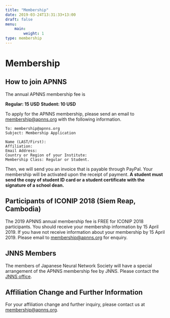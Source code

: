 ```yaml
---
title: "Membership"
date: 2019-03-24T13:31:33+13:00
draft: false
menu:
    main:
        weight: 1
type: membership
---
```


# Membership

## How to join APNNS

The annual APNNS membership fee is

**Regular: 15 USD**
**Student: 10 USD**

To apply for the APNNS membership, please send an email to [membership@apnns.org](mailto:membership@apnns.org) with the following information.

```
To: membership@apnns.org
Subject: Membership Application

Name (LAST/First):
Affiliation:
Email Address:
Country or Region of your Institute:
Membership Class: Regular or Student.
```

Then, we will send you an invoice that is payable through PayPal. Your membership will be activated upon the receipt of payment. **A student must send the copy of student ID card or a student certificate with the signature of a school dean.**

## Participants of ICONIP 2018 (Siem Reap, Cambodia)

The 2019 APNNS annual membership fee is FREE for ICONIP 2018 participants. You should receive your membership information by 15 April 2019. If you have not receive information about your membership by 15 April 2019. Please email to membership@apnns.org for enquiry.


## JNNS Members

The members of Japanese Neural Network Society will have a special arrangement of the APNNS membership fee by JNNS. Please contact the [JNNS office](http://www.jnns.org/).

## Affiliation Change and Further Information

For your affiliation change and further inquiry, please contact us at [membership@apnns.org](mailto:membership@apnns.org).